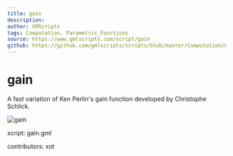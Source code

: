 ```yaml
---
title: gain
description: 
author: GMScripts
tags: Computation, Parametric_Functions
source: https://www.gmlscripts.com/script/gain
github: https://github.com/gmlscripts/scripts/blob/master/Computation/Parametric_Functions/gain.gml
---
```


gain
====

A fast variation of Ken Perlin's gain function developed by Christophe Schlick.

![gain](/images/gain1.gif "gain")

script: gain.gml

contributors: xot
